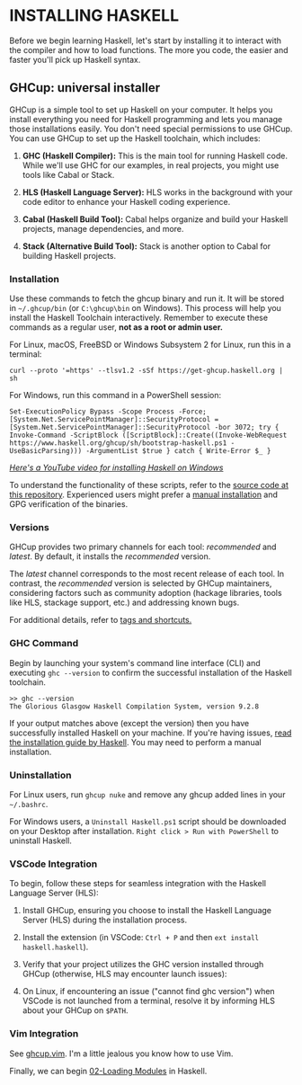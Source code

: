 # INSTALLING HASKELL

Before we begin learning Haskell, let's start by installing it to interact with the compiler and how to load functions. The more you code, the easier and faster you'll pick up Haskell syntax.

## GHCup: universal installer
GHCup is a simple tool to set up Haskell on your computer. It helps you install everything you need for Haskell programming and lets you manage those installations easily. You don't need special permissions to use GHCup. You can use GHCup to set up the Haskell toolchain, which includes:

1. **GHC (Haskell Compiler):** This is the main tool for running Haskell code. While we'll use GHC for our examples, in real projects, you might use tools like Cabal or Stack.

2. **HLS (Haskell Language Server):** HLS works in the background with your code editor to enhance your Haskell coding experience.

3. **Cabal (Haskell Build Tool):** Cabal helps organize and build your Haskell projects, manage dependencies, and more.

4. **Stack (Alternative Build Tool):** Stack is another option to Cabal for building Haskell projects.

### Installation
Use these commands to fetch the ghcup binary and run it. It will be stored in `~/.ghcup/bin` (or `C:\ghcup\bin` on Windows). This process will help you install the Haskell Toolchain interactively. Remember to execute these commands as a regular user, **not as a root or admin user.**

For Linux, macOS, FreeBSD or Windows Subsystem 2 for Linux, run this in a terminal:
```
curl --proto '=https' --tlsv1.2 -sSf https://get-ghcup.haskell.org | sh
```

For Windows, run this command in a PowerShell session:
```
Set-ExecutionPolicy Bypass -Scope Process -Force;[System.Net.ServicePointManager]::SecurityProtocol = [System.Net.ServicePointManager]::SecurityProtocol -bor 3072; try { Invoke-Command -ScriptBlock ([ScriptBlock]::Create((Invoke-WebRequest https://www.haskell.org/ghcup/sh/bootstrap-haskell.ps1 -UseBasicParsing))) -ArgumentList $true } catch { Write-Error $_ }
```

*[Here's a YouTube video for installing Haskell on Windows](https://www.youtube.com/watch?v=bB4fmQiUYPw)*

To understand the functionality of these scripts, refer to the [source code at this repository](https://github.com/haskell/ghcup-hs/tree/master/scripts/bootstrap). Experienced users might prefer a [manual installation](https://www.haskell.org/ghcup/install/#manual-installation) and GPG verification of the binaries.

### Versions
GHCup provides two primary channels for each tool: *recommended* and *latest*. By default, it installs the *recommended* version.

The *latest* channel corresponds to the most recent release of each tool. In contrast, the *recommended* version is selected by GHCup maintainers, considering factors such as community adoption (hackage libraries, tools like HLS, stackage support, etc.) and addressing known bugs.

For additional details, refer to [tags and shortcuts.](https://www.haskell.org/ghcup/guide/#tags-and-shortcuts)

### GHC Command
Begin by launching your system's command line interface (CLI) and executing `ghc --version` to confirm the successful installation of the Haskell toolchain.
```
>> ghc --version
The Glorious Glasgow Haskell Compilation System, version 9.2.8
```

If your output matches above (except the version) then you have successfully installed Haskell on your machine. If you're having issues, [read the installation guide by Haskell](https://www.haskell.org/ghcup/install/). You may need to perform a manual installation.

### Uninstallation
For Linux users, run `ghcup nuke` and remove any ghcup added lines in your `~/.bashrc`.

For Windows users, a `Uninstall Haskell.ps1` script should be downloaded on your Desktop after installation. `Right click > Run with PowerShell` to uninstall Haskell.

### VSCode Integration
To begin, follow these steps for seamless integration with the Haskell Language Server (HLS):

1. Install GHCup, ensuring you choose to install the Haskell Language Server (HLS) during the installation process.
2. Install the extension (in VSCode: `Ctrl + P` and then `ext install haskell.haskell`).
3. Verify that your project utilizes the GHC version installed through GHCup (otherwise, HLS may encounter launch issues):

4. On Linux, if encountering an issue ("cannot find ghc version") when VSCode is not launched from a terminal, resolve it by informing HLS about your GHCup on `$PATH`.

### Vim Integration
See [ghcup.vim](https://github.com/hasufell/ghcup.vim). I'm a little jealous you know how to use Vim.

Finally, we can begin [02-Loading Modules](https://github.com/ibnaleem/Haskell-Simplified/blob/main/Introduction/02-Loading%20Modules.md) in Haskell.
